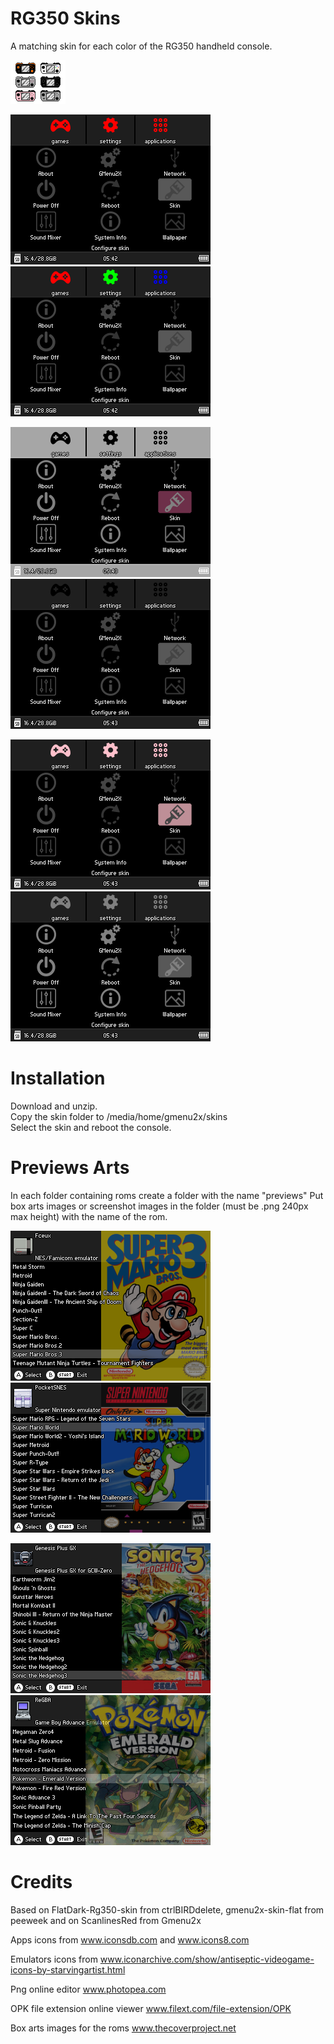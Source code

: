 # RG350 Skins
A matching skin for each color of the RG350 handheld console.

![](RG350.png)

![](Screenshots/screenshot004.png) ![](Screenshots/screenshot005.png)

![](Screenshots/screenshot006.png) ![](Screenshots/screenshot007.png)

![](Screenshots/screenshot008.png) ![](Screenshots/screenshot009.png)

# Installation
Download and unzip.\
Copy the skin folder to /media/home/gmenu2x/skins\
Select the skin and reboot the console.

# Previews Arts
In each folder containing roms create a folder with the name "previews" 
Put box arts images or screenshot images in the folder (must be .png 240px max height) with the name of the rom.

![](Screenshots/screenshot010.png) ![](Screenshots/screenshot011.png)

![](Screenshots/screenshot012.png) ![](Screenshots/screenshot013.png)

# Credits 
Based on FlatDark-Rg350-skin from ctrlBIRDdelete, gmenu2x-skin-flat from peeweek and on ScanlinesRed from Gmenu2x

Apps icons from www.iconsdb.com and www.icons8.com

Emulators icons from www.iconarchive.com/show/antiseptic-videogame-icons-by-starvingartist.html

Png online editor www.photopea.com

OPK file extension online viewer www.filext.com/file-extension/OPK

Box arts images for the roms www.thecoverproject.net
